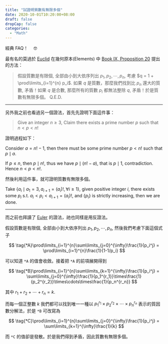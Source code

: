 ```yaml
---
title: "試證明質數有無限多個"
date: 2020-10-01T10:20:00+08:00
draft: false
dropCap: false
categories:
  - "Math"
---
```


經典 FAQ！　 🤓

<!--more-->

最有名的莫過於 [Euclid](https://en.wikipedia.org/wiki/Euclid) 在幾何原本(Elements) 中 [Book IX, Proposition 20](https://mathcs.clarku.edu/~djoyce/java/elements/bookIX/propIX20.html) 提出的方法：

> 假設質數是有限個, 全部由小到大依序列出 $p_1, p_2, \cdots, p_n$, 考慮 $q = 1 + \prod\limits_{i=1}^{n} p_i$. 如果 $q$ 是質數，那麼我們找到比 $p_n$ 還大的質數, 矛盾！如果 $q$ 是合數, 那麼所有的質數 $p_i$ 都無法整除 $q$, 矛盾！於是質數有無限多個。 Q.E.D.

---

另外我之前也看過另一個證法，首先先證明下面這件事：

> Give an integer $n\geq 3$, Claim there exists a prime number $p$ such that $n < p < n!$

證明過程如下：

Consider $a = n!-1$, then there must be some prime number $p < n!$ such that $p \mid a$.

If $p \leq n$, then $p \mid n!$, thus we have $p \mid (n!-a)$, that is $p \mid 1$, contradiction. Hence $n < p < n!$.

然後利用這件事，就可證明質數有無限多個。

Take $\{a_i \mid a_1 = 3, a_{i+1} = (a_i)!, \forall i\geq 1\}$, given positive integer $i$, there exists some $p_i$ s.t. $a_i < p_i < a_{i+1} = (a_i)!$, and $\{p_i\}$ is strictly increasing, then we are done.

---

而之前也拜讀了 [Euler](https://en.wikipedia.org/wiki/Leonhard_Euler) 的證法，祂也同樣是用反證法。

假設質數是有限個, 全部由小到大依序列出 $p_1, p_2, \cdots, p_n$, 然後我們考慮下面這個式子

$$
\tag{*A}\prod\limits_{i=1}^{n}\sum\limits_{j=0}^{\infty}\frac{1}{p_i^j} = \prod\limits_{i=1}^{n}\frac{1}{1-1/p_i}
$$

可以知道 `*A` 的值會收斂。接着把 `*A` 的前項展開得到

$$
\tag{*B}\prod\limits_{i=1}^{n}\sum\limits_{k=1}^{\infty}\frac{1}{p_i^j} = \sum\limits_{j=0}^{\infty}\frac{1}{p_1^{r_1}}\times\frac{1}{p_2^{r_2}}\times\cdots\times\frac{1}{p_n^{r_n}}
$$

其中 $r_1 + r_2 + \cdots + r_n = k.$

而每一個正整數 $k$ 我們都可以找到唯一一種以 $p_1^{r_1}\times p_2^{r_2}\times\cdots\times p_n^{r_n}$ 表示的質因數分解法，於是 `*B` 可改寫為

$$
\tag{*C}\prod\limits_{i=1}^{n}\sum\limits_{j=0}^{\infty}\frac{1}{p_i^j} = \sum\limits_{k=1}^{\infty}\frac{1}{k}
$$

而 `*C` 的值卻是發散。於是我們得到矛盾，因此質數有無限多個。
